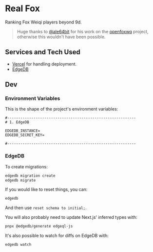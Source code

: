 # Real Fox

Ranking Fox Weiqi players beyond 9d.

> Huge thanks to [@ale64bit](https://github.com/ale64bit) for his work on the [openfoxwq](https://github.com/openfoxwq) project, otherwise this wouldn't have been possible.

## Services and Tech Used

- [Vercel](https://vercel.com) for handling deployment.
- [EdgeDB](https://www.edgedb.com/)

## Dev

### Environment Variables

This is the shape of the project's environment variables:

```env
#-----------------------------------------------------------
# 1. EdgeDB

EDGEDB_INSTANCE=
EDGEDB_SECRET_KEY=

#-----------------------------------------------------------
```

### EdgeDB

To create migrations:

```sh
edgedb migration create
edgedb migrate
```

If you would like to reset things, you can:

```sh
edgedb
```

And then use `reset schema to initial;`.

You will also probably need to update Next.js' inferred types with:

```sh
pnpx @edgedb/generate edgeql-js
```

It's also possible to watch for diffs on EdgeDB with:

```sh
edgedb watch
```
